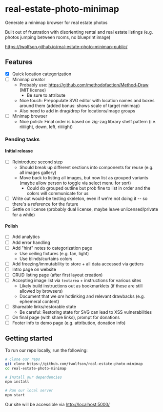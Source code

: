 # real-estate-photo-minimap
Generate a minimap browser for real estate photos

Built out of frustration with disorienting rental and real estate listings (e.g. photos jumping between rooms, no blueprint image)

<https://twolfson.github.io/real-estate-photo-minimap-public/>

## Features
- [x] Quick location categorization
- [ ] Minimap creator
  - Probably use: https://github.com/methodofaction/Method-Draw (MIT license)
    - Be sure to attribute
  - Nice touch: Prepopulate SVG editor with location names and boxes around them (added bonus: shows scale of target minimap)
  - Also need to add in drag/drop for locations/image groups
- [ ] Minimap browser
  - Nice polish: Final order is based on zig-zag library shelf pattern (i.e. riiiiight, down, left, riiiiight)

### Pending tasks
#### Initial release
- [ ] Reintroduce second step
  - Should break up different sections into components for reuse (e.g. all images gallery)
  - Move back to listing all images, but now list as grouped variants (maybe allow person to toggle via select menu for sort)
    - Could do grouped outline but prob fine to list in order and the colors will communicate for us
- [ ] Write out would-be testing skeleton, even if we're not doing it -- so there's a reference for the future
- [ ] Settle on license (probably dual license, maybe leave unlicensed/private for a while)

#### Polish
- [ ] Add analytics
- [ ] Add error handling
- [ ] Add "hint" notes to categorization page
  - Use ceiling fixtures (e.g. fan, light)
  - Use blinds/curtains colors
- [ ] Add freezing/immutability to store + all data accessed via getters
- [ ] Intro page on website
- [ ] CRUD listing page (after first layout creation)
- [ ] Accepting image list via `textarea` + instructions for various sites
  - Likely build instructions out as bookmarklets (if these are still allowed by browsers)
  - Document that we *are* hotlinking and relevant drawbacks (e.g. ephemeral content)
- [ ] Shareable links/restorable state
  - Be careful: Restoring state for SVG can lead to XSS vulnerabilities
- [ ] On final page (with share links), prompt for donations
- [ ] Footer info to demo page (e.g. attribution, donation info)

## Getting started
To run our repo locally, run the following:

```bash
# Clone our repo
git clone https://github.com/twolfson/real-estate-photo-minimap
cd real-estate-photo-minimap

# Install our dependencies
npm install

# Run our local server
npm start
```

Our site will be accessible via <http://localhost:5000/>
